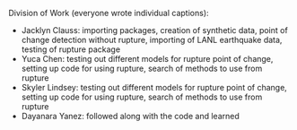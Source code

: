Division of Work (everyone wrote individual captions):

  *  Jacklyn Clauss: importing packages, creation of synthetic data, point of change detection without rupture, importing of LANL earthquake data, testing of rupture package
  *  Yuca Chen: testing out different models for rupture point of change, setting up code for using rupture, search of methods to use from rupture
  * Skyler Lindsey: testing out different models for rupture point of change, setting up code for using rupture, search of methods to use from rupture
  *  Dayanara Yanez: followed along with the code and learned
